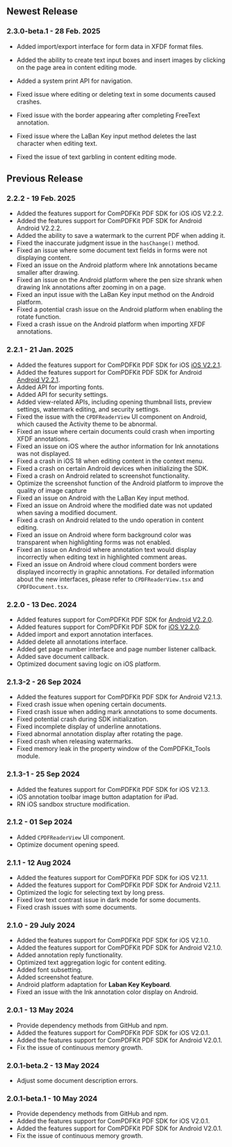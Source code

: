 ## Newest Release

### 2.3.0-beta.1 - 28 Feb. 2025

* Added import/export interface for form data in XFDF format files.
* Added the ability to create text input boxes and insert images by clicking on the page area in content editing mode.
* Added a system print API for navigation.
* Fixed issue where editing or deleting text in some documents caused crashes.
* Fixed issue with the border appearing after completing FreeText annotation.
* Fixed issue where the LaBan Key input method deletes the last character when editing text.

* Fixed the issue of text garbling in content editing mode.



## Previous Release

### 2.2.2 - 19 Feb. 2025

* Added the features support for ComPDFKit PDF SDK for iOS iOS V2.2.2.
* Added the features support for ComPDFKit PDF SDK for Android Android V2.2.2.
* Added the ability to save a watermark to the current PDF when adding it.
* Fixed the inaccurate judgment issue in the `hasChange()` method.
* Fixed an issue where some document text fields in forms were not displaying content.
* Fixed an issue on the Android platform where Ink annotations became smaller after drawing.
* Fixed an issue on the Android platform where the pen size shrank when drawing Ink annotations after zooming in on a page.
* Fixed an input issue with the LaBan Key input method on the Android platform.
* Fixed a potential crash issue on the Android platform when enabling the rotate function.
* Fixed a crash issue on the Android platform when importing XFDF annotations.

### 2.2.1 - 21 Jan. 2025

* Added the features support for ComPDFKit PDF SDK for iOS [iOS V2.2.1](https://www.compdf.com/pdf-sdk/changelog-ios#v2-2-1).
* Added the features support for ComPDFKit PDF SDK for Android [Android V2.2.1](https://www.compdf.com/pdf-sdk/changelog-android#v2-2-1).
* Added API for importing fonts.
* Added API for security settings.
* Added view-related APIs, including opening thumbnail lists, preview settings, watermark editing, and security settings.
* Fixed the issue with the `CPDFReaderView` UI component on Android, which caused the Activity theme to be abnormal.
* Fixed an issue where certain documents could crash when importing XFDF annotations.
* Fixed an issue on iOS where the author information for Ink annotations was not displayed.
* Fixed a crash in iOS 18 when editing content in the context menu.
* Fixed a crash on certain Android devices when initializing the SDK.
* Fixed a crash on Android related to screenshot functionality.
* Optimize the screenshot function of the Android platform to improve the quality of image capture
* Fixed an issue on Android with the LaBan Key input method.
* Fixed an issue on Android where the modified date was not updated when saving a modified document.
* Fixed a crash on Android related to the undo operation in content editing.
* Fixed an issue on Android where form background color was transparent when highlighting forms was not enabled.
* Fixed an issue on Android where annotation text would display incorrectly when editing text in highlighted comment areas.
* Fixed an issue on Android where cloud comment borders were displayed incorrectly in graphic annotations.
  For detailed information about the new interfaces, please refer to `CPDFReaderView.tsx` and `CPDFDocument.tsx`.

### 2.2.0 - 13 Dec. 2024

* Added features support for ComPDFKit PDF SDK for [Android V2.2.0](https://www.compdf.com/pdf-sdk/changelog-android#v2-2-0).
* Added features support for ComPDFKit PDF SDK for [iOS V2.2.0](https://www.compdf.com/pdf-sdk/changelog-ios#v2-2-0).
* Added import and export annotation interfaces.
* Added delete all annotations interface.
* Added get page number interface and page number listener callback.
* Added save document callback.
* Optimized document saving logic on iOS platform.

### 2.1.3-2 - 26 Sep 2024

* Added the features support for ComPDFKit PDF SDK for Android V2.1.3.
* Fixed crash issue when opening certain documents.
* Fixed crash issue when adding mark annotations to some documents.
* Fixed potential crash during SDK initialization.
* Fixed incomplete display of underline annotations.
* Fixed abnormal annotation display after rotating the page.
* Fixed crash when releasing watermarks.
* Fixed memory leak in the property window of the ComPDFKit_Tools module.

### 2.1.3-1 - 25 Sep 2024

* Added the features support for ComPDFKit PDF SDK for iOS V2.1.3.
* iOS annotation toolbar image button adaptation for iPad.
* RN iOS sandbox structure modification.

### 2.1.2 - 01 Sep 2024

* Added `CPDFReaderView` UI component.
* Optimize document opening speed.

### 2.1.1 - 12 Aug 2024

* Added the features support for ComPDFKit PDF SDK for iOS V2.1.1.
* Added the features support for ComPDFKit PDF SDK for Android V2.1.1.
* Optimized the logic for selecting text by long press.
* Fixed low text contrast issue in dark mode for some documents.
* Fixed crash issues with some documents.

### 2.1.0 - 29 July 2024

* Added the features support for ComPDFKit PDF SDK for iOS V2.1.0.
* Added the features support for ComPDFKit PDF SDK for Android V2.1.0.
* Added annotation reply functionality.
* Optimized text aggregation logic for content editing.
* Added font subsetting.
* Added screenshot feature.
* Android platform adaptation for **Laban Key Keyboard**.
* Fixed an issue with the Ink annotation color display on Android.

### 2.0.1 - 13 May 2024

* Provide dependency methods from GitHub and npm.
* Added the features support for ComPDFKit PDF SDK for iOS V2.0.1.
* Added the features support for ComPDFKit PDF SDK for Android V2.0.1.
* Fix the issue of continuous memory growth.

### 2.0.1-beta.2 - 13 May 2024

* Adjust some document description errors.

### 2.0.1-beta.1 - 10 May 2024

* Provide dependency methods from GitHub and npm.
* Added the features support for ComPDFKit PDF SDK for iOS V2.0.1.
* Added the features support for ComPDFKit PDF SDK for Android V2.0.1.
* Fix the issue of continuous memory growth.
